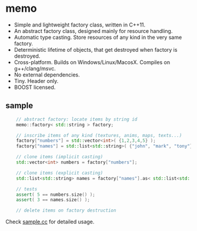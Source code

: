 memo
====

- Simple and lightweight factory class, written in C++11.
- An abstract factory class, designed mainly for resource handling.
- Automatic type casting. Store resources of any kind in the very same factory.
- Deterministic lifetime of objects, that get destroyed when factory is destroyed.
- Cross-platform. Builds on Windows/Linux/MacosX. Compiles on g++/clang/msvc.
- No external dependencies.
- Tiny. Header only.
- BOOST licensed.

sample
------

```c++
    // abstract factory: locate items by string id
    memo::factory< std::string > factory;

    // inscribe items of any kind (textures, anims, maps, texts...)
    factory["numbers"] = std::vector<int>( {1,2,3,4,5} );
    factory["names"] = std::list<std::string>( {"john", "mark", "tony"} );

    // clone items (implicit casting)
    std::vector<int> numbers = factory["numbers"];

    // clone items (explicit casting)
    std::list<std::string> names = factory["names"].as< std::list<std::string> >();

    // tests
    assert( 5 == numbers.size() );
    assert( 3 == names.size() );

    // delete items on factory destruction
```

Check [sample.cc](sample.cc) for detailed usage.
